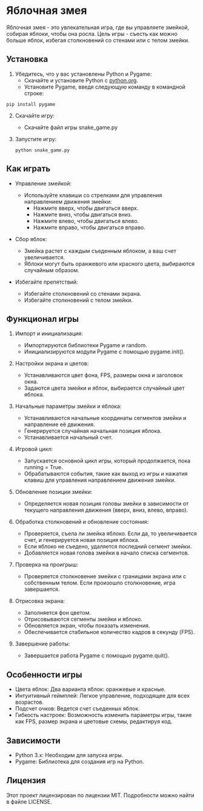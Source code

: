 # Яблочная змея

Яблочная змея - это увлекательная игра, где вы управляете змейкой, собирая яблоки, чтобы она росла. Цель игры - съесть как можно больше яблок, избегая столкновений со стенами или с телом змейки.

## Установка

1. Убедитесь, что у вас установлены Python и Pygame:
   - Скачайте и установите Python с [python.org](https://www.python.org/).
   - Установите Pygame, введя следующую команду в командной строке:
    
  ```pip install pygame```
     
2. Скачайте игру:
   - Скачайте файл игры snake_game.py

3. Запустите игру:
  
   ```python snake_game.py```
   
## Как играть

- Управление змейкой:
  - Используйте клавиши со стрелками для управления направлением движения змейки:
    - Нажмите вверх, чтобы двигаться вверх.
    - Нажмите вниз, чтобы двигаться вниз.
    - Нажмите влево, чтобы двигаться влево.
    - Нажмите вправо, чтобы двигаться вправо.

- Сбор яблок:
  - Змейка растет с каждым съеденным яблоком, а ваш счет увеличивается.
  - Яблоки могут быть оранжевого или красного цвета, выбираются случайным образом.

- Избегайте препятствий:
  - Избегайте столкновений со стенами экрана.
  - Избегайте столкновений с телом змейки.

## Функционал игры

1. Импорт и инициализация:
   - Импортируются библиотеки Pygame и random.
   - Инициализируются модули Pygame с помощью pygame.init().

2. Настройки экрана и цветов:
   - Устанавливаются цвет фона, FPS, размеры окна и заголовок окна.
   - Задаются цвета змейки и яблок, выбирается случайный цвет яблока.

3. Начальные параметры змейки и яблока:
   - Устанавливаются начальные координаты сегментов змейки и направление её движения.
   - Генерируется случайная начальная позиция яблока.
   - Устанавливается начальный счет.

4. Игровой цикл:
   - Запускается основной цикл игры, который продолжается, пока running = True.
   - Обрабатываются события, такие как выход из игры и нажатия клавиш для управления направлением движения змейки.

5. Обновление позиции змейки:
   - Определяется новая позиция головы змейки в зависимости от текущего направления движения (вверх, вниз, влево, вправо).

6. Обработка столкновений и обновление состояния:
   - Проверяется, съела ли змейка яблоко. Если да, то увеличивается счет, и генерируется новая позиция яблока.
   - Если яблоко не съедено, удаляется последний сегмент змейки.
   - Добавляется новая голова змейки в начало списка сегментов.

7. Проверка на проигрыш:
   - Проверяется столкновение змейки с границами экрана или с собственным телом. Если произошло столкновение, игра завершается.

8. Отрисовка экрана:
   - Заполняется фон цветом.
   - Отрисовываются сегменты змейки и яблоко.
   - Обновляется экран, чтобы показать изменения.
   - Обеспечивается стабильное количество кадров в секунду (FPS).

9. Завершение работы:
   - Завершается работа Pygame с помощью pygame.quit().

## Особенности игры

- Цвета яблок: Два варианта яблок: оранжевые и красные.
- Интуитивный геймплей: Легкое управление, подходящее для всех возрастов.
- Подсчет очков: Ведется счет съеденных яблок.
- Гибкость настроек: Возможность изменить параметры игры, такие как FPS, размер экрана и цветовые схемы, редактируя код.

## Зависимости

- Python 3.x: Необходим для запуска игры.
- Pygame: Библиотека для создания игр на Python.

## Лицензия

Этот проект лицензирован по лицензии MIT. Подробности можно найти в файле LICENSE.
